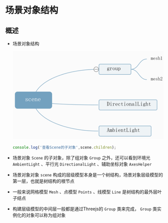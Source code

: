 # 场景对象结构

## 概述

+ 场景对象结构

  ![scene含组对象](../images/scene含组对象.png)

  ```js
  console.log('查看Scene的子对象',scene.children);
  ```

+ 场景对象 `Scene` 的子对象，除了组对象 `Group` 之外，还可以看到环境光 `AmbientLight` 、平行光 `DirectionalLight` 、辅助坐标对象 `AxesHelper`

+ 场景对象对象 `scene` 构成的层级模型本身是一个树结构，场景对象层级模型的第一层，也就是树结构的根节点
+ 一般来说网格模型 `Mesh` 、点模型 `Points` 、线模型 `Line` 是树结构的最外层叶子结点
+ 构建层级模型的中间层一般都是通过Threejs的 `Group` 类来完成， `Group` 类实例化的对象可以称为组对象
